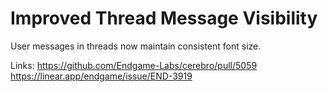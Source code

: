 # Improved Thread Message Visibility

User messages in threads now maintain consistent font size.

Links:
https://github.com/Endgame-Labs/cerebro/pull/5059
https://linear.app/endgame/issue/END-3919
